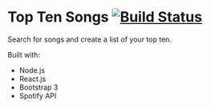 # Top Ten Songs [![Build Status](https://travis-ci.org/uxjulia/TopTen.svg?branch=master)](https://travis-ci.org/uxjulia/TopTen)
Search for songs and create a list of your top ten.

Built with: 
- Node.js
- React.js
- Bootstrap 3
- Spotify API